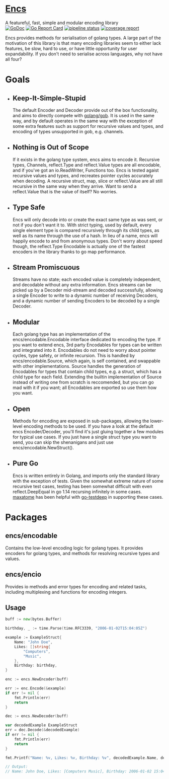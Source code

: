 # [Encs](https://git.lenqua.net/stewi1014/encs/)
A featureful, fast, simple and modular encoding library  
[![GoDoc](https://godoc.org/github.com/stewi1014/encs?status.svg)](https://godoc.org/github.com/stewi1014/encs)
[![Go Report Card](https://goreportcard.com/badge/git.lenqua.net/stewi1014/encs)](https://goreportcard.com/report/git.lenqua.net/stewi1014/encs)
[![pipeline status](https://git.lenqua.net/stewi1014/encs/badges/master/pipeline.svg)](https://git.lenqua.net/stewi1014/encs/-/commits/master)
[![coverage report](https://git.lenqua.net/stewi1014/encs/badges/master/coverage.svg)](https://git.lenqua.net/stewi1014/encs/-/commits/master)

Encs provides methods for serialisation of golang types. 
A large part of the motivation of this library is that many encoding libraries seem to either lack features, be slow, hard to use, or have little opportunity for user expandability. If you don't need to serialise across languages, why not have all four?

# Goals
 * ## Keep-It-Simple-Stupid
	The default Encoder and Decoder provide out of the box functionality, and aims to directly compete with [golang/gob](https://golang.org/pkg/encoding/gob/). It is used in the same way, and by default operates in the same way with the exception of some extra features such as support for recursive values and types, and encoding of types unsupported in gob, e.g. channels.

 * ## Nothing is Out of Scope
	If it exists in the golang type system, encs aims to encode it. Recursive types, Channels, reflect.Type and reflect.Value types are all encodable, and if you've got an io.ReadWriter, Functions too. Encs is tested agaist recursive values and types, and recreates pointer cycles accurately when decoding. A recursive struct, map, slice or reflect.Value are all still recursive in the same way when they arrive. Want to send a reflect.Value that is the value of itself? No worries.

 * ## Type Safe
	Encs will only decode into or create the exact same type as was sent, or not if you don't want it to. With strict typing, used by default, every single element type is compared recursively through its child types, as well as its name through the use of a hash. In lieu of a name, encs will happily encode to and from anonymous types. Don't worry about speed though, the reflect.Type Encodable is actually one of the fastest encoders in the library thanks to go map performance.

 * ## Stream Promiscuous
	Streams have no state; each encoded value is completely independent, and decodable without any extra information. Encs streams can be picked up by a Decoder mid-stream and decoded successfully, allowing a single Encoder to write to a dynamic number of receiving Decoders, and a dynamic number of sending Encoders to be decoded by a single Decoder.

 * ## Modular
	Each golang type has an implementation of the encs/encodable.Encodable interface dedicated to encoding the type. If you want to extend encs, 3rd party Encodables for types can be written and integrated into it. Encodables do not need to worry about pointer cycles, type safety, or infinite recursion. This is handled by encs/encodable.Source, which again, is self contained, and swappable with other implementations. Source handles the generation of Encodables for types that contain child types, e.g. a struct, which has a child type for each field. Extending the builtin implementation of Source instead of writing one from scratch is reccomended, but you can go mad with it if you want; all Encodables are exported so use them how you want.

 * ## Open
	Methods for encoding are exposed in sub-packages, allowing the lower-level encoding methods to be used. If you have a look at the default encs Encoder/Decoder, you'll find it's just gluing together a few modules for typical use cases. If you just have a single struct type you want to send, you can skip the shenanigans and just use encs/encodable.NewStruct().

 * ## Pure Go
	Encs is written entirely in Golang, and imports only the standard library with the exception of tests. Given the somewhat extreme nature of some recursive test cases, testing has been somewhat difficult with even reflect.DeepEqual in go 1.14 recursing infinitely in some cases. [maxatome](https://github.com/maxatome) has been helpful with [go-testdeep](https://github.com/maxatome/go-testdeep) in supporting these cases.

# Packages

## encs/encodable
Contains the low-level encoding logic for golang types.
It provides encoders for golang types, and methods for resolving recursive types and values.

## encs/encio
Provides io methods and error types for encoding and related tasks, including multiplexing and functions for encoding integers.

## Usage
```go
buff := new(bytes.Buffer)

birthday, _ := time.Parse(time.RFC3339, "2006-01-02T15:04:05Z")

example := ExampleStruct{
	Name: "John Doe",
	Likes: []string{
		"Computers",
		"Music",
	},
	Birthday: birthday,
}

enc := encs.NewEncoder(buff)

err := enc.Encode(&example)
if err != nil {
	fmt.Println(err)
	return
}

dec := encs.NewDecoder(buff)

var decodedExample ExampleStruct
err = dec.Decode(&decodedExample)
if err != nil {
	fmt.Println(err)
	return
}

fmt.Printf("Name: %v, Likes: %v, Birthday: %v", decodedExample.Name, decodedExample.Likes, decodedExample.Birthday)

// Output:
// Name: John Doe, Likes: [Computers Music], Birthday: 2006-01-02 15:04:05 +0000 UTC
```
